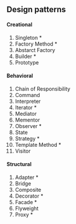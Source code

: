 ## Design patterns


#### Creational
1. Singleton *
2. Factory Method *
3. Abstarct Factory
4. Builder *
5. Prototype
	
#### Behavioral
1. Chain of Responsibility
2. Command
3. Interpreter
4. Iterator *
5. Mediator
6. Mementor
7. Observer *
8. State
9. Strategy *
10. Template Method *
11. Visitor


#### Structural
1. Adapter *
2. Bridge
3. Composite
4. Decorator *
5. Facade *
6. Flyweight
7. Proxy *
